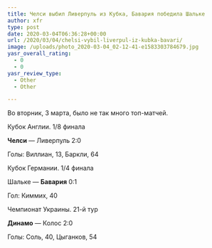 ```yaml
---
title: Челси выбил Ливерпуль из Кубка, Бавария победила Шальке
author: xfr
type: post
date: 2020-03-04T06:36:28+00:00
url: /2020/03/04/chelsi-vybil-liverpul-iz-kubka-bavari/
image: /uploads/photo_2020-03-04_02-12-41-e1583303784679.jpg
yasr_overall_rating:
  - 0
  - 0
yasr_review_type:
  - Other
  - Other

---
```

Во вторник, 3 марта, было не так много топ-матчей.

Кубок Англии. 1/8 финала

**Челси** &#8212; Ливерпуль 2:0
  
Голы: Виллиан, 13, Баркли, 64

Кубок Германии. 1/4 финала

Шальке &#8212; **Бавария** 0:1
  
Гол: Киммих, 40

Чемпионат Украины. 21-й тур

**Динамо** &#8212; Колос 2:0
  
Голы: Соль, 40, Цыганков, 54